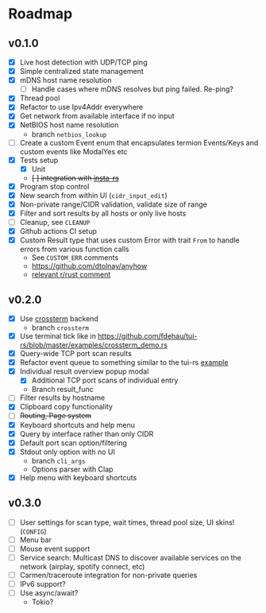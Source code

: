 Roadmap
===

## v0.1.0
- [x] Live host detection with UDP/TCP ping
- [x] Simple centralized state management
- [x] mDNS host name resolution
  - [ ] Handle cases where mDNS resolves but ping failed. Re-ping?
- [x] Thread pool
- [x] Refactor to use Ipv4Addr everywhere
- [x] Get network from available interface if no input
- [x] NetBIOS host name resolution
  - branch `netbios_lookup`
- [ ] Create a custom Event enum that encapsulates termion Events/Keys and custom events like ModalYes etc
- [x] Tests setup
  - [x] Unit
  - ~~[ ] integration with [insta-rs](https://docs.rs/insta/1.7.0/insta/)~~
- [x] Program stop control
- [x] New search from within UI (`cidr_input_edit`)
- [x] Non-private range/CIDR validation, validate size of range
- [x] Filter and sort results by all hosts or only live hosts
- [ ] Cleanup, see `CLEANUP`
- [x] Github actions CI setup
- [x] Custom Result type that uses custom Error with trait `From` to handle errors from various function calls
  - See `CUSTOM_ERR` comments
  - https://github.com/dtolnay/anyhow
  - [relevant r/rust comment](https://www.reddit.com/r/rust/comments/8mbtdt/how_do_i_more_neatly_handle_multiple_different/dznl8o7?utm_source=share&utm_medium=web2x&context=3)

## v0.2.0
- [x] Use [crossterm](https://crates.io/crates/crossterm) backend
  - branch `crossterm`
- [x] Use terminal tick like in https://github.com/fdehau/tui-rs/blob/master/examples/crossterm_demo.rs
- [x] Query-wide TCP port scan results
- [x] Refactor event queue to something similar to the tui-rs [example](https://github.com/fdehau/tui-rs/blob/master/examples/util/event.rs)
- [x] Individual result overview popup modal
  - [x] Additional TCP port scans of individual entry
  - Branch result_func
- [ ] Filter results by hostname
- [x] Clipboard copy functionality
- [ ] ~~Routing, Page system~~
- [x] Keyboard shortcuts and help menu
- [x] Query by interface rather than only CIDR
- [x] Default port scan option/filtering
- [x] Stdout only option with no UI
  - branch `cli_args`
  - Options parser with Clap
- [x] Help menu with keyboard shortcuts

## v0.3.0
- [ ] User settings for scan type, wait times, thread pool size, UI skins! (`CONFIG`)
- [ ] Menu bar
- [ ] Mouse event support
- [ ] Service search: Multicast DNS to discover available services on the network (airplay, spotify connect, etc)
- [ ] Carmen/traceroute integration for non-private queries
- [ ] IPv6 support?
- [ ] Use async/await?
  - Tokio?
